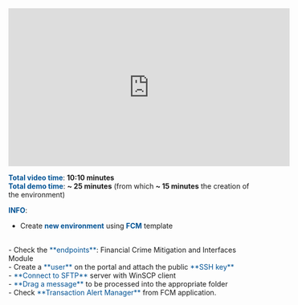 <html>
 <body>
<iframe width="560" height="315" src="https://www.youtube.com/embed/_tCMzw4NVFg" frameborder="0" allow="accelerometer; autoplay; encrypted-media; gyroscope; picture-in-picture" allowfullscreen></iframe>
 </body>
</html>


<br>

<span style="color:#005294">**Total video time**</span>: **10:10 minutes**
<br>
<span style="color:#005294">**Total demo time**</span>: **~ 25 minutes** (from which **~ 15 minutes** the creation of the environment)

<span style="color:#005294">**INFO**</span>:
<br>
 - Create <span style="color:#005294">**new environment**</span> using <span style="color:#005294">**FCM**</span> template
 <br>
 - Check the <span style="color:#005294">**endpoints**</span>: Financial Crime Mitigation and Interfaces Module
 <br>
 - Create a <span style="color:#005294">**user**</span> on the portal and attach the public <span style="color:#005294">**SSH key**</span>
 <br>
 - <span style="color:#005294">**Connect to SFTP**</span> server with WinSCP client
 <br>
 - <span style="color:#005294">**Drag a message**</span> to be processed into the appropriate folder
 <br>
 - Check <span style="color:#005294">**Transaction Alert Manager**</span> from FCM application.



